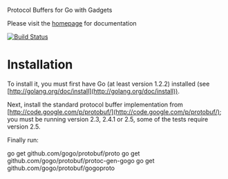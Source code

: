 Protocol Buffers for Go with Gadgets

Please visit the [homepage](http://gogo.github.io) for documentation

[![Build Status](https://drone.io/github.com/gogo/protobuf/status.png)](https://drone.io/github.com/gogo/protobuf/latest)

# Installation

To install it, you must first have Go (at least version 1.2.2) installed (see [http://golang.org/doc/install](http://golang.org/doc/install)).

Next, install the standard protocol buffer implementation from [http://code.google.com/p/protobuf/](http://code.google.com/p/protobuf/); you must be running version 2.3, 2.4.1 or 2.5, some of the tests require version 2.5.

Finally run:

  go get github.com/gogo/protobuf/proto
  go get github.com/gogo/protobuf/protoc-gen-gogo
  go get github.com/gogo/protobuf/gogoproto


